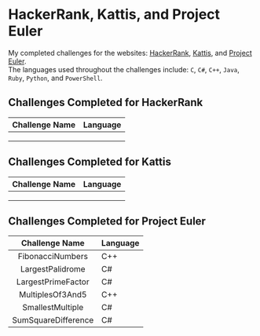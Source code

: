 # HackerRank, Kattis, and Project Euler
My completed challenges for the websites: [HackerRank](https://www.hackerrank.com "HackerRank Homepage"), [Kattis](https://open.kattis.com "Kattis Homepage"), and [Project Euler](https://www.projecteuler.net "Project Euler Homepage").</br>
The languages used throughout the challenges include: `C`, `C#`, `C++`, `Java`, `Ruby`, `Python`, and `PowerShell`. 

## Challenges Completed for HackerRank
| Challenge Name| Language      | 
| :------------:|:--------------| 
|               |               | 
|               |               | 
|               |               | 

## Challenges Completed for Kattis
| Challenge Name| Language      | 
| :------------:|:--------------| 
|               |               | 
|               |               | 
|               |               |

## Challenges Completed for Project Euler
| Challenge Name       | Language      | 
| :-------------------:|:--------------| 
| FibonacciNumbers     | C++           | 
| LargestPalidrome     | C#            | 
| LargestPrimeFactor   | C#            |
| MultiplesOf3And5     | C++           |
| SmallestMultiple     | C#            |
| SumSquareDifference  | C#            |

